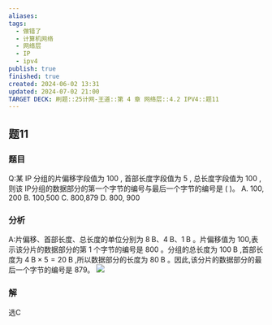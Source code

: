 ```yaml
---
aliases: 
tags:
  - 做错了
  - 计算机网络
  - 网络层
  - IP
  - ipv4
publish: true
finished: true
created: 2024-06-02 13:31
updated: 2024-07-02 21:00
TARGET DECK: 刷题::25计网-王道::第 4 章 网络层::4.2 IPV4::题11
---
```


## 题11
### 题目
Q:某 IP 分组的片偏移字段值为 100 , 首部长度字段值为 5 , 总长度字段值为 100 , 则该 IP分组的数据部分的第一个字节的编号与最后一个字节的编号是 ( )。
A. 100, 200 B. 100,500 C. 800,879 D. 800, 900
### 分析
A:片偏移、首部长度、总长度的单位分别为 $8\mathrm{\;B}、4\mathrm{\;B}、1\mathrm{\;B}$ 。片偏移值为 100,表示该分片的数据部分的第 1 个字节的编号是 800 。分组的总长度为 ${100}\mathrm{\;B}$ ,首部长度为 $4\mathrm{\;B} \times  5 = {20}\mathrm{\;B}$ ,所以数据部分的长度为 ${80}\mathrm{\;B}$ 。因此,该分片的数据部分的最后一个字节的编号是 879。
![](https://img.hwenyi.live/202407022104050.webp)
### 解
选C

